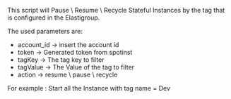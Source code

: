 This script will Pause \ Resume \ Recycle Stateful Instances by the tag that is configured in the Elastigroup.

The used parameters are:
* account_id -> insert the account id
* token      -> Generated token from spotinst
* tagKey     -> The tag key to filter 
* tagValue   -> The Value of the tag to filter
* action     -> resume \ pause \ recycle

For example : Start all the Instance with tag name = Dev
